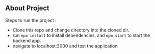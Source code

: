 
## About Project

Steps to run the project  :

- Clone this repo and change directory into the cloned dir.
- run `npm install` to install dependencies, and `npm start` to start the backend app.
- navigate to localhost:3000 and test the application


